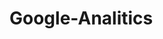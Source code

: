 # Google-Analitics

<!-- Google tag (gtag.js) -->
<script async src="https://www.googletagmanager.com/gtag/js?id=G-DK042Z79B8"></script>
<script>
  window.dataLayer = window.dataLayer || [];
  function gtag(){dataLayer.push(arguments);}
  gtag('js', new Date());

  gtag('config', 'G-DK042Z79B8');
</script>
